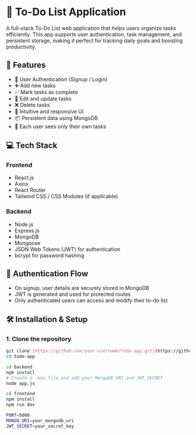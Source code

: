 # 📝 To-Do List Application

A full-stack To-Do List web application that helps users organize tasks efficiently. This app supports user authentication, task management, and persistent storage, making it perfect for tracking daily goals and boosting productivity.

## 🚀 Features

- 🔐 User Authentication (Signup / Login)
- ➕ Add new tasks
- ✅ Mark tasks as complete
- 📝 Edit and update tasks
- ❌ Delete tasks
- 🧠 Intuitive and responsive UI
- 📦 Persistent data using MongoDB
- 👥 Each user sees only their own tasks

## 💻 Tech Stack

### Frontend
- React.js
- Axios
- React Router
- Tailwind CSS / CSS Modules (if applicable)

### Backend
- Node.js
- Express.js
- MongoDB
- Mongoose
- JSON Web Tokens (JWT) for authentication
- bcrypt for password hashing

## 🔐 Authentication Flow

- On signup, user details are securely stored in MongoDB
- JWT is generated and used for protected routes
- Only authenticated users can access and modify their to-do list


## 🛠️ Installation & Setup

### 1. Clone the repository

```bash
git clone [https://github.com/your-username/todo-app.git](https://github.com/monalib2005/MPB-s-Todo-Application.git)
cd todo-app

cd backend
npm install
# Create a .env file and add your MongoDB URI and JWT_SECRET
node app.js

cd frontend
npm install
npm run dev

PORT=5000
MONGO_URI=your_mongodb_uri
JWT_SECRET=your_secret_key
